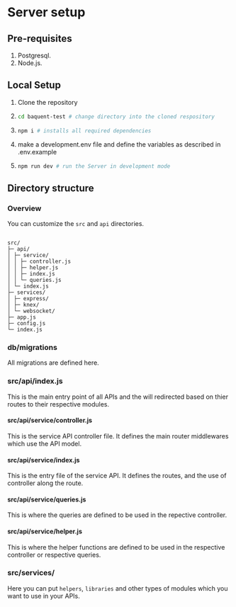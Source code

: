 # Server setup

## Pre-requisites

1. Postgresql.
2. Node.js.

## Local Setup

1. Clone the repository
2. ```bash
   cd baquent-test # change directory into the cloned respository
   ```
3. ```bash
   npm i # installs all required dependencies
   ```
4. make a development.env file and define the variables as described in .env.example
5. ```bash
   npm run dev # run the Server in development mode
   ```

## Directory structure

### Overview

You can customize the `src` and `api` directories.

```

src/
├─ api/
│ ├─ service/
│ │ ├─ controller.js
│ │ ├─ helper.js
│ │ ├─ index.js
│ │ └─ queries.js
│ └─ index.js
├─ services/
│ ├─ express/
│ ├─ knex/
│ └─ websocket/
├─ app.js
├─ config.js
└─ index.js

```

### db/migrations

All migrations are defined here.

### src/api/index.js

This is the main entry point of all APIs and the will redirected based on thier routes to their respective modules.

#### src/api/service/controller.js

This is the service API controller file. It defines the main router middlewares which use the API model.

#### src/api/service/index.js

This is the entry file of the service API. It defines the routes, and the use of controller along the route.

#### src/api/service/queries.js

This is where the queries are defined to be used in the repective controller.

#### src/api/service/helper.js

This is where the helper functions are defined to be used in the respective controller or respective queries.

### src/services/

Here you can put `helpers`, `libraries` and other types of modules which you want to use in your APIs.
